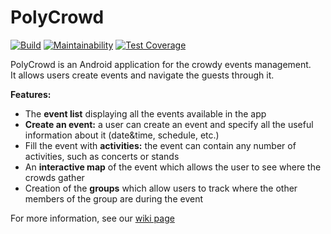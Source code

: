 # PolyCrowd
[![Build](https://github.com/SachaKor/SDP-PolyCrowd/workflows/Build/badge.svg)](https://github.com/SachaKor/SDP-PolyCrowd/actions)
[![Maintainability](https://api.codeclimate.com/v1/badges/ab7dc43be48b160e4c3d/maintainability)](https://codeclimate.com/github/SachaKor/SDP-PolyCrowd/maintainability)
[![Test Coverage](https://api.codeclimate.com/v1/badges/ab7dc43be48b160e4c3d/test_coverage)](https://codeclimate.com/github/SachaKor/SDP-PolyCrowd/test_coverage)  

PolyCrowd is an Android application for the crowdy events management.  
It allows users create events and navigate the guests through it.  

__Features:__  
* The __event list__ displaying all the events available in the app  
* __Create an event:__ a user can create an event and specify all the useful information about it (date&time, schedule, etc.)  
* Fill the event with __activities:__ the event can contain any number of activities, such as concerts or stands  
* An __interactive map__ of the event which allows the user to see where the crowds gather  
* Creation of the __groups__ which allow users to track where the other members of the group are during the event  

For more information, see our [wiki page](https://github.com/SachaKor/SDP-PolyCrowd/wiki)
